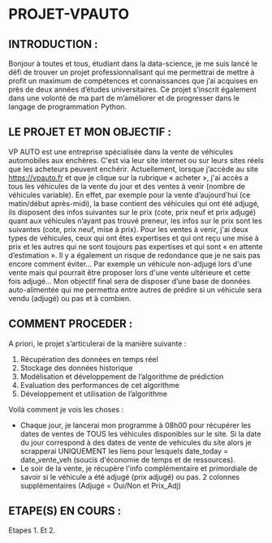 # PROJET-VPAUTO

## INTRODUCTION :
Bonjour à toutes et tous, étudiant dans la data-science, je me suis lancé le défi de trouver un projet professionnalisant qui me permettrai de mettre à profit un maximum de compétences et connaissances que j’ai acquises en près de deux années d’études universitaires.  Ce projet s’inscrit également dans une volonté de ma part de m’améliorer et de progresser dans le langage de programmation Python.

## LE PROJET ET MON OBJECTIF :
VP AUTO est une entreprise spécialisée dans la vente de véhicules automobiles aux enchères. C'est via leur site internet ou sur leurs sites réels que les acheteurs peuvent enchérir.
Actuellement, lorsque j’accède au site https://vpauto.fr et que je clique sur la rubrique « acheter », j'ai accès a tous les véhicules de la vente du jour et des ventes à venir (nombre de véhicules variable).
En effet, par exemple pour la vente d’aujourd’hui (ce matin/début après-midi), la base contient des véhicules qui ont été adjugé, ils disposent des infos suivantes sur le prix (cote, prix neuf et prix adjugé) quant aux véhicules n’ayant pas trouvé preneur, les infos sur le prix sont les suivantes (cote, prix neuf, mise à prix).
Pour les ventes à venir, j'ai deux types de véhicules, ceux qui ont êtes expertises et qui ont reçu une mise à prix et les autres qui ne sont toujours pas expertises et qui sont « en attente d’estimation ».
Il y a également un risque de redondance que je ne sais pas encore comment éviter… Par exemple un véhicule non-adjugé lors d'une vente mais qui pourrait être proposer lors d'une vente ultérieure et cette fois adjugé…
Mon objectif final sera de disposer d’une base de données auto-alimentée qui me permettra entre autres de prédire si un véhicule sera vendu (adjugé) ou pas et à combien.

## COMMENT PROCEDER :
A priori, le projet s’articulerai de la manière suivante :
1.	Récupération des données en temps réel
2.	Stockage des données historique
3.	Modélisation et développement de l’algorithme de prédiction
4.	Evaluation des performances de cet algorithme
5.	Développement et utilisation de l’algorithme

Voilà comment je vois les choses :
- Chaque jour, je lancerai mon programme à 08h00 pour récupérer les dates de ventes de TOUS les véhicules disponibles sur le site. Si la date du jour correspond à des dates de vente de vehicules du site alors je scrapperai UNIQUEMENT les liens pour lesquels date_today = date_vente_veh (soucis d'économie de temps et de ressources).
-	Le soir de la vente, je récupère l'info complémentaire et primordiale de savoir si le véhicule a été adjugé (prix adjugé) ou pas. 2 colonnes supplémentaires (Adjugé = Oui/Non et Prix_Adj)

## ETAPE(S) EN COURS :
Etapes 1. Et 2. 
